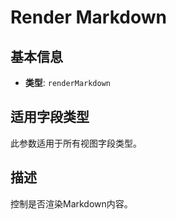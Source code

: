 # Render Markdown

## 基本信息

- **类型**: `renderMarkdown`

## 适用字段类型

此参数适用于所有视图字段类型。

## 描述

控制是否渲染Markdown内容。

